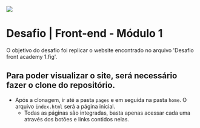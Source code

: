 ![](https://i.imgur.com/xG74tOh.png)

# Desafio | Front-end - Módulo 1

O objetivo do desafio foi replicar o website encontrado no arquivo 'Desafio front academy 1.fig'.


## Para poder visualizar o site, será necessário fazer o clone do repositório.
  * Após a clonagem, ir até a pasta `pages` e em seguida na pasta `home`. O arquivo `index.html` será a página inicial.
    * Todas as páginas são integradas, basta apenas acessar cada uma através dos botões e links contidos nelas.

